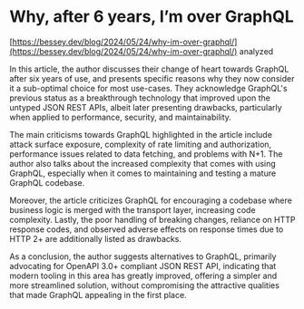# Why, after 6 years, I’m over GraphQL
[https://bessey.dev/blog/2024/05/24/why-im-over-graphql/](https://bessey.dev/blog/2024/05/24/why-im-over-graphql/) analyzed 

In this article, the author discusses their change of heart towards GraphQL after six years of use, and presents specific reasons why they now consider it a sub-optimal choice for most use-cases. They acknowledge GraphQL's previous status as a breakthrough technology that improved upon the untyped JSON REST APIs, albeit later presenting drawbacks, particularly when applied to performance, security, and maintainability. 

The main criticisms towards GraphQL highlighted in the article include attack surface exposure, complexity of rate limiting and authorization, performance issues related to data fetching, and problems with N+1. The author also talks about the increased complexity that comes with using GraphQL, especially when it comes to maintaining and testing a mature GraphQL codebase.

Moreover, the article criticizes GraphQL for encouraging a codebase where business logic is merged with the transport layer, increasing code complexity. Lastly, the poor handling of breaking changes, reliance on HTTP response codes, and observed adverse effects on response times due to HTTP 2+ are additionally listed as drawbacks. 

As a conclusion, the author suggests alternatives to GraphQL, primarily advocating for OpenAPI 3.0+ compliant JSON REST API, indicating that modern tooling in this area has greatly improved, offering a simpler and more streamlined solution, without compromising the attractive qualities that made GraphQL appealing in the first place.